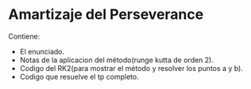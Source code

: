 # Amartizaje del Perseverance

Contiene:
 - El enunciado.
 - Notas de la aplicacion del método(runge kutta de orden 2).
 - Codigo del RK2(para mostrar el método y resolver los puntos a y b).
 - Codigo que resuelve el tp completo.
